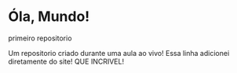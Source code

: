 # Óla, Mundo!
primeiro repositorio 

Um repositorio criado durante uma aula ao vivo!
Essa linha adicionei diretamente do site! QUE INCRIVEL!
